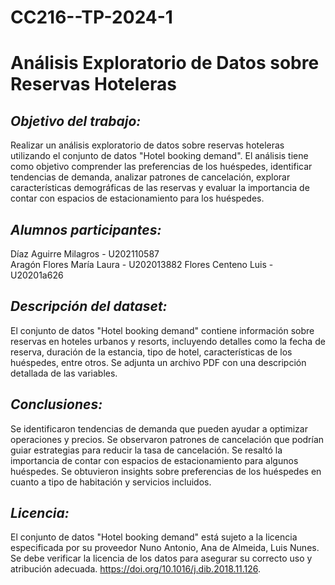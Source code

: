 # CC216--TP-2024-1
# Análisis Exploratorio de Datos sobre Reservas Hoteleras
## *Objetivo del trabajo:*
Realizar un análisis exploratorio de datos sobre reservas hoteleras utilizando el conjunto de datos "Hotel booking demand". El análisis tiene como objetivo comprender las preferencias de los huéspedes, identificar tendencias de demanda, analizar patrones de cancelación, explorar características demográficas de las reservas y evaluar la importancia de contar con espacios de estacionamiento para los huéspedes.

## *Alumnos participantes:*
Díaz Aguirre Milagros - U202110587  
Aragón Flores María Laura - U202013882 
Flores Centeno Luis - U20201a626                                        
                                                                                        
## *Descripción del dataset:*
El conjunto de datos "Hotel booking demand" contiene información sobre reservas en hoteles urbanos y resorts, incluyendo detalles como la fecha de reserva, duración de la estancia, tipo de hotel, características de los huéspedes, entre otros. Se adjunta un archivo PDF con una descripción detallada de las variables.

## *Conclusiones:*
Se identificaron tendencias de demanda que pueden ayudar a optimizar operaciones y precios.
Se observaron patrones de cancelación que podrían guiar estrategias para reducir la tasa de cancelación.
Se resaltó la importancia de contar con espacios de estacionamiento para algunos huéspedes.
Se obtuvieron insights sobre preferencias de los huéspedes en cuanto a tipo de habitación y servicios incluidos.

## *Licencia:*
El conjunto de datos "Hotel booking demand" está sujeto a la licencia especificada por su proveedor Nuno Antonio, Ana de Almeida, Luis Nunes. Se debe verificar la licencia de los datos para asegurar su correcto uso y atribución adecuada. https://doi.org/10.1016/j.dib.2018.11.126.
